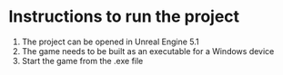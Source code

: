 # Instructions to run the project
1. The project can be opened in Unreal Engine 5.1
2. The game needs to be built as an executable for a Windows device
3. Start the game from the .exe file
